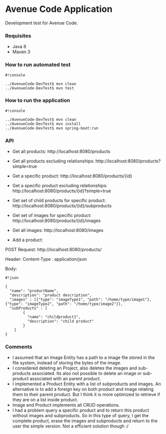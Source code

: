 # Avenue Code Application #

Development test for Avenue Code.


### Requisites ###

* Java 8
* Maven 3

### How to run automated test ###


```
#!console

../AvenueCode-DevTest$ mvn clean
../AvenueCode-DevTest$ mvn test
```


### How to run the application ###


```
#!console

../AvenueCode-DevTest$ mvn clean
../AvenueCode-DevTest$ mvn install
../AvenueCode-DevTest$ mvn spring-boot:run
```


### API ###

* Get all products: http://localhost:8080/products

* Get all products excluding relationships: http://localhost:8080/products?simple=true

* Get a specific product: http://localhost:8080/products/{id}

* Get a specific product excluding relationships: http://localhost:8080/products/{id}?simple=true

* Get set of child products for specific product: http://localhost:8080/products/{id}/subproducts

* Get set of images for specific product: http://localhost:8080/products/{id}/images

* Get all images: http://localhost:8080/images

* Add a product: 

POST Request: http://localhost:8080/products/

Header: Content-Type : application/json

Body: 

```
#!json

{
  "name": "productName",
  "description": "product description",
  "images" : [{"type": "imageType1", "path": "/home/type/image1"}, {"type": "imageType2", "path": "/home/type/image2"}],
  "subProducts" : [
  		{
  		  "name": "childproduct1",
		  "description": "child product"
  		}
  	]
}
```


### Comments ###

* I assumed that an Image Entity has a path to a image file stored in the file system, instead of storing the bytes of the image.
* I considered deleting an Project, also deletes the images and sub-products associated. Its also not possible to delete an image or sub-product associated with an parent product.
* I implemented a Product Entity with a list of subproducts and images. An alternative is to add a foreign key on both product and image relating them to their parent product. But I think it is more optimized to retrieve if they are on a list inside product.
* Image and Product implements all CRUD operations.
* I had a problem query a specific product and to return this product without images and subproducts. So in this type of query, I get the complete product, erase the images and subproducts and return to the user the simple version. Not a efficient solution though :/